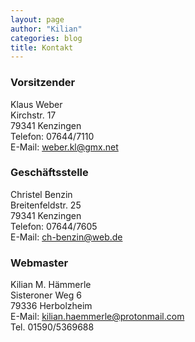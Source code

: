 ```yaml
---
layout: page
author: "Kilian"
categories: blog
title: Kontakt
---
```


### Vorsitzender  
Klaus Weber  
Kirchstr. 17   
79341 Kenzingen  
Telefon: 07644/7110  
E-Mail: [weber.kl@gmx.net](mailto:weber.kl@gmx.net)  

### Geschäftsstelle  
Christel Benzin  
Breitenfeldstr. 25  
79341 Kenzingen  
Telefon: 07644/7605  
E-Mail: [ch-benzin@web.de](mailto:ch-benzin@web.de)  

### Webmaster  
Kilian M. H&auml;mmerle  
Sisteroner Weg 6  
79336 Herbolzheim  
E-Mail: [kilian.haemmerle@protonmail.com](mailto:kilian.haemmerle@protonmail.com)  
Tel. 01590/5369688
